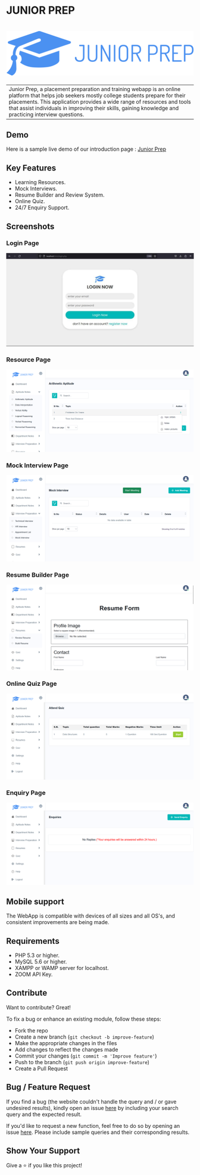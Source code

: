 # JUNIOR PREP
# ![WebApp](https://github.com/V-I-S-H-N-U/Junior_Prep/blob/master/images/logo1.png)

<table>
<tr>
<td>
  Junior Prep, a placement preparation and training webapp is an online platform that helps job seekers mostly college students prepare for their placements. This application provides a wide range of resources and tools that assist individuals in improving their skills, gaining knowledge and practicing interview questions.
</td>
</tr>
</table>


## Demo
Here is a sample live demo of our introduction page :  [Junior Prep](https://v-i-s-h-n-u.github.io/Junior_Prep/)

## Key Features

* Learning Resources.
* Mock Interviews.
* Resume Builder and Review System.
* Online Quiz.
* 24/7 Enquiry Support.

## Screenshots

### Login Page
![Login](https://github.com/V-I-S-H-N-U/Junior_Prep/blob/master/images/login.jpg)

### Resource Page
![Resource](https://github.com/V-I-S-H-N-U/Junior_Prep/blob/master/images/user%20notes.png)

### Mock Interview Page
![Resource](https://github.com/V-I-S-H-N-U/Junior_Prep/blob/master/images/Admin%20interview.png)

### Resume Builder Page
![Resource](https://github.com/V-I-S-H-N-U/Junior_Prep/blob/master/images/user%20resume.png)

### Online Quiz Page
![Resource](https://github.com/V-I-S-H-N-U/Junior_Prep/blob/master/images/user%20quiz%20attend.png)

### Enquiry Page
![Resource](https://github.com/V-I-S-H-N-U/Junior_Prep/blob/master/images/user%20enquiries.png)

## Mobile support
The WebApp is compatible with devices of all sizes and all OS's, and consistent improvements are being made.

## Requirements

* PHP 5.3 or higher.
* MySQL 5.6 or higher.
* XAMPP or WAMP server for localhost.
* ZOOM API Key.

## Contribute
Want to contribute? Great!

To fix a bug or enhance an existing module, follow these steps:

- Fork the repo
- Create a new branch (`git checkout -b improve-feature`)
- Make the appropriate changes in the files
- Add changes to reflect the changes made
- Commit your changes (`git commit -m 'Improve feature'`)
- Push to the branch (`git push origin improve-feature`)
- Create a Pull Request 

## Bug / Feature Request

If you find a bug (the website couldn't handle the query and / or gave undesired results), kindly open an issue [here](https://github.com/V-I-S-H-N-U/Junior_Prep/issues) by including your search query and the expected result.

If you'd like to request a new function, feel free to do so by opening an issue [here](https://github.com/V-I-S-H-N-U/Junior_Prep/issues). Please include sample queries and their corresponding results.

## Show Your Support

Give a ⭐️ if you like this project!

